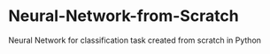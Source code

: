 # Neural-Network-from-Scratch
Neural Network for classification task created from scratch in Python
